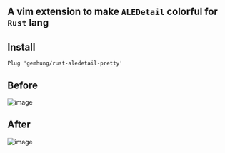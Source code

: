 ## A vim extension to make `ALEDetail` colorful for `Rust` lang

## Install
```vim
Plug 'gemhung/rust-aledetail-pretty'
```
## Before
![image](https://user-images.githubusercontent.com/34207794/221363736-695d69a6-067b-4589-b6d1-c85affa45782.png)

## After
![image](https://user-images.githubusercontent.com/34207794/221363674-2e258f3c-b561-4a69-b66d-e30f5eb482e9.png)

